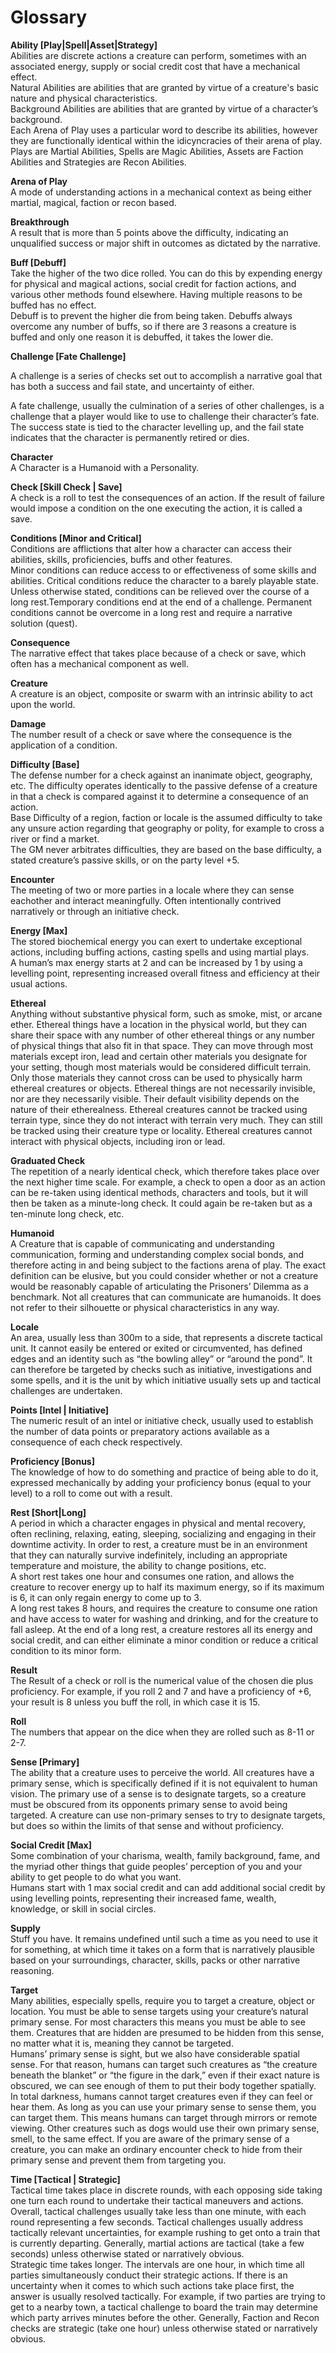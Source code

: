 # Glossary

**Ability \[Play|Spell|Asset|Strategy\]**  
Abilities are discrete actions a creature can perform, sometimes with an associated energy, supply or social credit cost that have a mechanical effect.  
Natural Abilities are abilities that are granted by virtue of a creature's basic nature and physical characteristics.  
Background Abilities are abilities that are granted by virtue of a character’s background.  
Each Arena of Play uses a particular word to describe its abilities, however they are functionally identical within the idicyncracies of their arena of play. Plays are Martial Abilities, Spells are Magic Abilities, Assets are Faction Abilities and Strategies are Recon Abilities.

**Arena of Play**  
A mode of understanding actions in a mechanical context as being either martial, magical, faction or recon based.

**Breakthrough**  
A result that is more than 5 points above the difficulty, indicating an unqualified success or major shift in outcomes as dictated by the narrative.

**Buff \[Debuff\]**  
Take the higher of the two dice rolled. You can do this by expending energy for physical and magical actions, social credit for faction actions, and various other methods found elsewhere. Having multiple reasons to be buffed has no effect.  
Debuff is to prevent the higher die from being taken. Debuffs always overcome any number of buffs, so if there are 3 reasons a creature is buffed and only one reason it is debuffed, it takes the lower die.

**Challenge \[Fate Challenge\]**

A challenge is a series of checks set out to accomplish a narrative goal that has both a success and fail state, and uncertainty of either.

A fate challenge, usually the culmination of a series of other challenges, is a challenge that a player would like to use to challenge their character’s fate. The success state is tied to the character levelling up, and the fail state indicates that the character is permanently retired or dies.

**Character**  
A Character is a Humanoid with a Personality.

**Check \[Skill Check | Save\]**  
A check is a roll to test the consequences of an action. If the result of failure would impose a condition on the one executing the action, it is called a save.

**Conditions \[Minor and Critical\]**  
Conditions are afflictions that alter how a character can access their abilities, skills, proficiencies, buffs and other features.  
Minor conditions can reduce access to or effectiveness of some skills and abilities. Critical conditions reduce the character to a barely playable state.  
Unless otherwise stated, conditions can be relieved over the course of a long rest.Temporary conditions end at the end of a challenge. Permanent conditions cannot be overcome in a long rest and require a narrative solution (quest).

**Consequence**  
The narrative effect that takes place because of a check or save, which often has a mechanical component as well.

**Creature**  
A creature is an object, composite or swarm with an intrinsic ability to act upon the world.

**Damage**  
The number result of a check or save where the consequence is the application of a condition.

**Difficulty \[Base\]**  
The defense number for a check against an inanimate object, geography, etc. The difficulty operates identically to the passive defense of a creature in that a check is compared against it to determine a consequence of an action.  
Base Difficulty of a region, faction or locale is the assumed difficulty to take any unsure action regarding that geography or polity, for example to cross a river or find a market.  
The GM never arbitrates difficulties, they are based on the base difficulty, a stated creature’s passive skills, or on the party level \+5.

**Encounter**  
The meeting of two or more parties in a locale where they can sense eachother and interact meaningfully. Often intentionally contrived narratively or through an initiative check.

**Energy \[Max\]**  
The stored biochemical energy you can exert to undertake exceptional actions, including buffing actions, casting spells and using martial plays.  
A human’s max energy starts at 2 and can be increased by 1 by using a levelling point, representing increased overall fitness and efficiency at their usual actions.

**Ethereal**   
Anything without substantive physical form, such as smoke, mist, or arcane ether. Ethereal things have a location in the physical world, but they can share their space with any number of other ethereal things or any number of physical things that also fit in that space. They can move through most materials except iron, lead and certain other materials you designate for your setting, though most materials would be considered difficult terrain. Only those materials they cannot cross can be used to physically harm ethereal creatures or objects. Ethereal things are not necessarily invisible, nor are they necessarily visible. Their default visibility depends on the nature of their etherealness. Ethereal creatures cannot be tracked using terrain type, since they do not interact with terrain very much. They can still be tracked using their creature type or locality. Ethereal creatures cannot interact with physical objects, including iron or lead.

**Graduated Check**  
The repetition of a nearly identical check, which therefore takes place over the next higher time scale. For example, a check to open a door as an action can be re-taken using identical methods, characters and tools, but it will then be taken as a minute-long check. It could again be re-taken but as a ten-minute long check, etc.

**Humanoid**  
A Creature that is capable of communicating and understanding communication, forming and understanding complex social bonds, and therefore acting in and being subject to the factions arena of play. The exact definition can be elusive, but you could consider whether or not a creature would be reasonably capable of articulating the Prisoners’ Dilemma as a benchmark. Not all creatures that can communicate are humanoids. It does not refer to their silhouette or physical characteristics in any way.

**Locale**  
An area, usually less than 300m to a side, that represents a discrete tactical unit. It cannot easily be entered or exited or circumvented, has defined edges and an identity such as “the bowling alley” or “around the pond”. It can therefore be targeted by checks such as initiative, investigations and some spells, and it is the unit by which initiative usually sets up and tactical challenges are undertaken.

**Points \[Intel | Initiative\]**  
The numeric result of an intel or initiative check, usually used to establish the number of data points or preparatory actions available as a consequence of each check respectively.

**Proficiency \[Bonus\]**  
The knowledge of how to do something and practice of being able to do it, expressed mechanically by adding your proficiency bonus (equal to your level) to a roll to come out with a result.

**Rest \[Short|Long\]**  
A period in which a character engages in physical and mental recovery, often reclining, relaxing, eating, sleeping, socializing and engaging in their downtime activity. In order to rest, a creature must be in an environment that they can naturally survive indefinitely, including an appropriate temperature and moisture, the ability to change positions, etc.  
A short rest takes one hour and consumes one ration, and allows the creature to recover energy up to half its maximum energy, so if its maximum is 6, it can only regain energy to come up to 3\.  
A long rest takes 8 hours, and requires the creature to consume one ration and have access to water for washing and drinking, and for the creature to fall asleep. At the end of a long rest, a creature restores all its energy and social credit, and can either eliminate a minor condition or reduce a critical condition to its minor form.

**Result**  
The Result of a check or roll is the numerical value of the chosen die plus proficiency. For example, if you roll 2 and 7 and have a proficiency of \+6, your result is 8 unless you buff the roll, in which case it is 15\.

**Roll**  
The numbers that appear on the dice when they are rolled such as 8-11 or 2-7.

**Sense \[Primary\]**  
The ability that a creature uses to perceive the world. All creatures have a primary sense, which is specifically defined if it is not equivalent to human vision. The primary use of a sense is to designate targets, so a creature must be obscured from its opponents primary sense to avoid being targeted. A creature can use non-primary senses to try to designate targets, but does so within the limits of that sense and without proficiency.

**Social Credit \[Max\]**  
Some combination of your charisma, wealth, family background, fame, and the myriad other things that guide peoples’ perception of you and your ability to get people to do what you want.  
Humans start with 1 max social credit and can add additional social credit by using  levelling points, representing their increased fame, wealth, knowledge, or skill in social circles.

**Supply**  
Stuff you have. It remains undefined until such a time as you need to use it for something, at which time it takes on a form that is narratively plausible based on your surroundings, character, skills, packs or other narrative reasoning.

**Target**  
Many abilities, especially spells, require you to target a creature, object or location. You must be able to sense targets using your creature’s natural primary sense. For most characters this means you must be able to see them. Creatures that are hidden are presumed to be hidden from this sense, no matter what it is, meaning they cannot be targeted.  
Humans’ primary sense is sight, but we also have considerable spatial sense. For that reason, humans can target such creatures as “the creature beneath the blanket” or “the figure in the dark,” even if their exact nature is obscured, we can see enough of them to put their body together spatially. In total darkness, humans cannot target creatures even if they can feel or hear them. As long as you can use your primary sense to sense them, you can target them. This means humans can target through mirrors or remote viewing. Other creatures such as dogs would use their own primary sense, smell, to the same effect. If you are aware of the primary sense of a creature, you can make an ordinary encounter check to hide from their primary sense and prevent them from targeting you.

**Time \[Tactical | Strategic\]**  
Tactical time takes place in discrete rounds, with each opposing side taking one turn each round to undertake their tactical maneuvers and actions. Overall, tactical challenges usually take less than one minute, with each round representing a few seconds. Tactical challenges usually address tactically relevant uncertainties, for example rushing to get onto a train that is currently departing. Generally, martial actions are tactical (take a few seconds) unless otherwise stated or narratively obvious.  
Strategic time takes longer. The intervals are one hour, in which time all parties simultaneously conduct their strategic actions. If there is an uncertainty when it comes to which such actions take place first, the answer is usually resolved tactically. For example, if two parties are trying to get to a nearby town, a tactical challenge to board the train may determine which party arrives minutes before the other. Generally, Faction and Recon checks are strategic (take one hour) unless otherwise stated or narratively obvious.